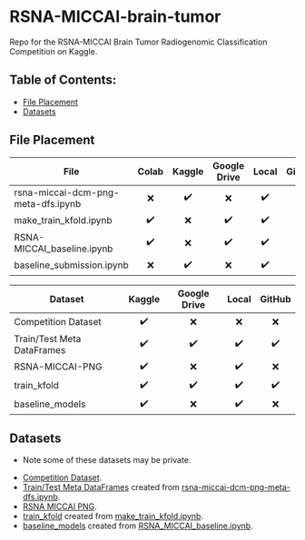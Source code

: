 # RSNA-MICCAI-brain-tumor
Repo for the RSNA-MICCAI Brain Tumor Radiogenomic Classification Competition on Kaggle.


## Table of Contents:
- [File Placement](https://github.com/alckasoc/RSNA-MICCAI-brain-tumor/blob/main/README.md#file-placement)
- [Datasets](https://github.com/alckasoc/RSNA-MICCAI-brain-tumor/blob/main/README.md#datasets)


## File Placement

| File                                   | Colab              | Kaggle             | Google Drive       | Local              | GitHub             |
| -------------------------------------- |:------------------:|:------------------:|:------------------:|:------------------:|:------------------:|
| rsna-miccai-dcm-png-meta-dfs.ipynb     | :x:                | :heavy_check_mark: | :x:                | :heavy_check_mark: | :heavy_check_mark: |
| make_train_kfold.ipynb                 | :heavy_check_mark:	| :x:                | :heavy_check_mark: | :heavy_check_mark: | :heavy_check_mark: |
| RSNA-MICCAI_baseline.ipynb             | :heavy_check_mark:	| :x:                | :heavy_check_mark: | :heavy_check_mark: | :heavy_check_mark: |
| baseline_submission.ipynb              | :x:	              | :heavy_check_mark: | :x:                | :heavy_check_mark: | :heavy_check_mark: |



| Dataset                                | Kaggle             | Google Drive       | Local              | GitHub             |
| -------------------------------------- |:------------------:|:------------------:|:------------------:|:------------------:| 
| Competition Dataset                    | :heavy_check_mark: | :x:                | :x:                | :x:                |
| Train/Test Meta DataFrames             | :heavy_check_mark: | :heavy_check_mark: | :heavy_check_mark: | :heavy_check_mark: |
| RSNA-MICCAI-PNG                        | :heavy_check_mark: | :x:                | :heavy_check_mark: | :x:                |
| train_kfold                            | :heavy_check_mark: | :heavy_check_mark: | :heavy_check_mark: | :heavy_check_mark: |
| baseline_models                        | :heavy_check_mark: | :x:                | :heavy_check_mark: | :x:                |


## Datasets

+ Note some of these datasets may be private.

- [Competition Dataset](https://www.kaggle.com/c/rsna-miccai-brain-tumor-radiogenomic-classification/data).
- [Train/Test Meta DataFrames](https://www.kaggle.com/vincenttu/rsnamiccaibraintumor-meta-datasets) created from [rsna-miccai-dcm-png-meta-dfs.ipynb](https://github.com/alckasoc/RSNA-MICCAI-brain-tumor/blob/main/src/preprocessing/rsna-miccai-dcm-png-meta-dfs.ipynb).
- [RSNA MICCAI PNG](https://www.kaggle.com/jonathanbesomi/rsna-miccai-png).
- [train_kfold](https://www.kaggle.com/vincenttu/rsnamiccaibraintumor-train-kfold) created from [make_train_kfold.ipynb](https://github.com/alckasoc/RSNA-MICCAI-brain-tumor/blob/main/src/preprocessing/make_train_kfold.ipynb).
- [baseline_models](https://www.kaggle.com/vincenttu/baseline-models) created from [RSNA_MICCAI_baseline.ipynb](https://github.com/alckasoc/RSNA-MICCAI-brain-tumor/blob/main/src/RSNA-MICCAI_baseline/RSNA_MICCAI_baseline.ipynb).
